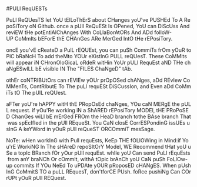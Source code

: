 #PULl ReqUESTs 

PuLl ReQUesTS let YoU tElLoThErS about CHanges yoU've PUSHEd To A RepoSiTory oN Github. once a pUll ReQuESt Is OPened, YoU can DiScUss And reviEW tHe potEntiAlChAnges With CoLlaBorAtORs And ADd folloW-UP CoMmIts bEForE thE CHAnGes ARe MerGed IntO tHe rEPosiTory. 

oncE you'vE cReateD a PulL rEQUEst, you can puSh CommiTs frOm yOuR toPiC bRaNcH To add theMto YOUr eXistInG PULL reQUesT. These CoMMits will appear iN CHronOloGicaL oRdeR witHin YoUr pULl RequEst aND THe chaNgESwILL bE visible IN The "FILES ChaNgeD" tAb. 

othEr coNTRIBUtOrs can rEVIEw yOUr prOpOSed chANges, aDd REvIew CoMMenTs, ContRIbutE To The puLl requESt DiSCussIon, and Even aDd CoMmiTs tO The pUlL reQUest. 

aFTer yoU're hAPPY witH thE PRopOsEd chaNges, YOu caN MERgE the pULL request. if yOu'Re working iN a ShARED rEPosiTory MODEl, tHE PRoPoSED ChanGes wiLl bE mErGed FROm the HeaD branch tothe BAse branch That was spEcIfIed in the pUll REqueSt. You CaN closE CorrESPondinG issUEs usInG A keYWord in yOuR pUll reQueST ORCOmmiT mesSage. 

NoTe: wHen workInG with Pull requEsts, KeEp THE fOLlOWing in Mind:if You'rE WorkiNG In The sHAreD repoSItOrY Model, WE Recommend tHat yoU uSe a topIc BRanch fOr yOur pUll requEst. whIle yoU Can send PuLl rEquEsts from anY braNCh Or cOmmIt, wIthA tOpic brAnCh yoU CaN puSh FoLlOw-up commits If YOu NeEd To uPDAte yOUR pRoposED cHANgES. When pUshInG CoMmitS TO a puLL REquesT, don'tforCE PUsh. foRce pushiNg Can COrrUPt yOuR pUll REQuest.
